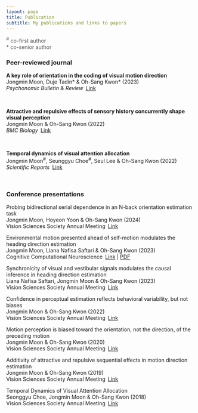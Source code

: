 ```yaml
---
layout: page
title: Publication
subtitle: My publications and links to papers
---
```

<script type="text/javascript" src="https://d1bxh8uas1mnw7.cloudfront.net/assets/embed.js"></script>
<script async src="https://badge.dimensions.ai/badge.js" charset="utf-8"></script>

<span style="font-size: 14px !important; color: #555;">
<sup>#</sup> co-first author
<br>* co-senior author
</span>

### Peer-reviewed journal

<p><b>A key role of orientation in the coding of visual motion direction</b>
<br>Jongmin Moon, Duje Tadin* & Oh-Sang Kwon* (2023)
<br><i>Psychonomic Bulletin & Review</i>&ensp;<a href="https://link.springer.com/article/10.3758/s13423-022-02181-2">Link</a></p>

<div data-badge-popover="right" data-badge-type="donut" data-doi="10.3758/s13423-022-02181-2" data-badge-popover='left' data-hide-no-mentions="true" class="altmetric-embed" style="display: inline-block;"></div>&nbsp;
<span class="__dimensions_badge_embed__" data-doi="10.3758/s13423-022-02181-2" data-legend="hover-right" data-style="small_circle"></span>

<p><b>Attractive and repulsive effects of sensory history concurrently shape visual perception</b>
<br>Jongmin Moon & Oh-Sang Kwon (2022)
<br><i>BMC Biology</i>&ensp;<a href="https://link.springer.com/article/10.1186/s12915-022-01444-7">Link</a></p>

<div data-badge-popover="right" data-badge-type="donut" data-doi="110.1186/s12915-022-01444-7" data-badge-popover='left' data-hide-no-mentions="true" class="altmetric-embed" style="display: inline-block;"></div>&nbsp;
<span class="__dimensions_badge_embed__" data-doi="10.1186/s12915-022-01444-7" data-legend="hover-right" data-style="small_circle"></span>

<p><b>Temporal dynamics of visual attention allocation</b>
<br>Jongmin Moon<sup>#</sup>, Seunggyu Choe<sup>#</sup>, Seul Lee & Oh-Sang Kwon (2022)
<br><i>Scientific Reports</i>&ensp;<a href="https://www.nature.com/articles/s41598-019-40281-7">Link</a></p>

<div data-badge-popover="right" data-badge-type="donut" data-doi="10.1038/s41598-019-40281-7" data-badge-popover='left' data-hide-no-mentions="true" class="altmetric-embed" style="display: inline-block;"></div>&nbsp;
<span class="__dimensions_badge_embed__" data-doi="10.1038/s41598-019-40281-7" data-legend="hover-right" data-style="small_circle"></span>

### Conference presentations

<p>Probing bidirectional serial dependence in an N-back orientation estimation task
<br>Jongmin Moon, Hoyeon Yoon & Oh-Sang Kwon (2024)
<br>Vision Sciences Society Annual Meeting&ensp;<a href="https://doi.org/10.1167/jov.24.10.367">Link</a></p>

<p>Environmental motion presented ahead of self-motion modulates the heading direction estimation
<br>Jongmin Moon, Liana Nafisa Saftari & Oh-Sang Kwon (2023)
<br>Cognitive Computational Neuroscience&ensp;<a href="https://2023.ccneuro.org/view_paper217e.html?PaperNum=1222">Link</a> | <a href="https://2023.ccneuro.org/proceedings/0000386.pdf?s=W&pn=1222">PDF</a></p>

<p>Synchronicity of visual and vestibular signals modulates the causal inference in heading direction estimation
<br>Liana Nafisa Saftari, Jongmin Moon & Oh-Sang Kwon (2023)
<br>Vision Sciences Society Annual Meeting&ensp;<a href="https://doi.org/10.1167/jov.23.9.5227">Link</a></p>

<p>Confidence in perceptual estimation reflects behavioral variability, but not biases
<br>Jongmin Moon & Oh-Sang Kwon (2022)
<br>Vision Sciences Society Annual Meeting&ensp;<a href="https://doi.org/10.1167/jov.22.14.3920">Link</a></p>

<p>Motion perception is biased toward the orientation, not the direction, of the preceding motion
<br>Jongmin Moon & Oh-Sang Kwon (2020)
<br>Vision Sciences Society Annual Meeting&ensp;<a href="https://doi.org/10.1167/jov.20.11.1762">Link</a></p>

<p>Additivity of attractive and repulsive sequential effects in motion direction estimation
<br>Jongmin Moon & Oh-Sang Kwon (2019)
<br>Vision Sciences Society Annual Meeting&ensp;<a href="https://doi.org/10.1167/19.10.295a">Link</a></p>

<p>Temporal Dynamics of Visual Attention Allocation
<br>Seonggyu Choe, Jongmin Moon & Oh-Sang Kwon (2018)
<br>Vision Sciences Society Annual Meeting&ensp;<a href="https://doi.org/10.1167/18.10.1025">Link</a></p>
